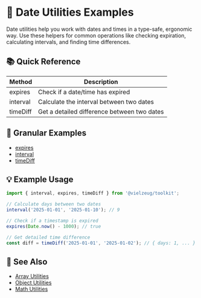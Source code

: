 # 📅 Date Utilities Examples

Date utilities help you work with dates and times in a type-safe, ergonomic way. Use these helpers for common operations
like checking expiration, calculating intervals, and finding time differences.

## 📚 Quick Reference

| Method   | Description                                 |
| -------- | ------------------------------------------- |
| expires  | Check if a date/time has expired            |
| interval | Calculate the interval between two dates    |
| timeDiff | Get a detailed difference between two dates |

## 🔗 Granular Examples

- [expires](./date/expires.md)
- [interval](./date/interval.md)
- [timeDiff](./date/timeDiff.md)

## 💡 Example Usage

```ts
import { interval, expires, timeDiff } from '@vielzeug/toolkit';

// Calculate days between two dates
interval('2025-01-01', '2025-01-10'); // 9

// Check if a timestamp is expired
expires(Date.now() - 1000); // true

// Get detailed time difference
const diff = timeDiff('2025-01-01', '2025-01-02'); // { days: 1, ... }
```

## 🔎 See Also

- [Array Utilities](./array.md)
- [Object Utilities](./object.md)
- [Math Utilities](./math.md)
